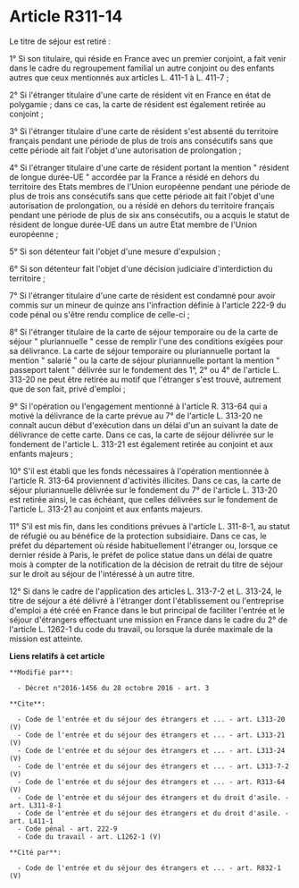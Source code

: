 # Article R311-14

Le titre de séjour est retiré : 

1° Si son titulaire, qui réside en France avec un premier conjoint, a fait venir dans le cadre du regroupement familial un
autre conjoint ou des enfants autres que ceux mentionnés aux articles L. 411-1 à L. 411-7 ; 

2° Si l'étranger titulaire d'une carte de résident vit en France en état de polygamie ; dans ce cas, la carte de résident est
également retirée au conjoint ; 

3° Si l'étranger titulaire d'une carte de résident s'est absenté du territoire français pendant une période de plus de trois
ans consécutifs sans que cette période ait fait l'objet d'une autorisation de prolongation ; 

4° Si l'étranger titulaire d'une carte de résident portant la mention " résident de longue durée-UE " accordée par la France
a résidé en dehors du territoire des Etats membres de l'Union européenne pendant une période de plus de trois ans consécutifs
sans que cette période ait fait l'objet d'une autorisation de prolongation, ou a résidé en dehors du territoire français
pendant une période de plus de six ans consécutifs, ou a acquis le statut de résident de longue durée-UE dans un autre Etat
membre de l'Union européenne ; 

5° Si son détenteur fait l'objet d'une mesure d'expulsion ; 

6° Si son détenteur fait l'objet d'une décision judiciaire d'interdiction du territoire ; 

7° Si l'étranger titulaire d'une carte de résident est condamné pour avoir commis sur un mineur de quinze ans l'infraction
définie à l'article 222-9 du code pénal ou s'être rendu complice de celle-ci ; 

8° Si l'étranger titulaire de la carte de séjour temporaire ou de la carte de séjour " pluriannuelle " cesse de remplir l'une
des conditions exigées pour sa délivrance. La carte de séjour temporaire ou pluriannuelle portant la mention " salarié " ou
la carte de séjour pluriannuelle portant la mention " passeport talent " délivrée sur le fondement des 1°, 2° ou 4° de
l'article L. 313-20 ne peut être retirée au motif que l'étranger s'est trouvé, autrement que de son fait, privé d'emploi ; 

9° Si l'opération ou l'engagement mentionné à l'article R. 313-64 qui a motivé la délivrance de la carte prévue au 7° de
l'article L. 313-20 ne connaît aucun début d'exécution dans un délai d'un an suivant la date de délivrance de cette carte.
Dans ce cas, la carte de séjour délivrée sur le fondement de l'article L. 313-21 est également retirée au conjoint et aux
enfants majeurs ; 

10° S'il est établi que les fonds nécessaires à l'opération mentionnée à l'article R. 313-64 proviennent d'activités
illicites. Dans ce cas, la carte de séjour pluriannuelle délivrée sur le fondement du 7° de l'article L. 313-20 est retirée
ainsi, le cas échéant, que celles délivrées sur le fondement de l'article L. 313-21 au conjoint et aux enfants majeurs. 

11° S'il est mis fin, dans les conditions prévues à l'article L. 311-8-1, au statut de réfugié ou au bénéfice de la
protection subsidiaire. Dans ce cas, le préfet du département où réside habituellement l'étranger ou, lorsque ce dernier
réside à Paris, le préfet de police statue dans un délai de quatre mois à compter de la notification de la décision de
retrait du titre de séjour sur le droit au séjour de l'intéressé à un autre titre. 

12° Si dans le cadre de l'application des articles L. 313-7-2 et L. 313-24, le titre de séjour a été délivré à l'étranger
dont l'établissement ou l'entreprise d'emploi a été créé en France dans le but principal de faciliter l'entrée et le séjour
d'étrangers effectuant une mission en France dans le cadre du 2° de l'article L. 1262-1 du code du travail, ou lorsque la
durée maximale de la mission est atteinte.

**Liens relatifs à cet article**

	**Modifié par**:

	  - Décret n°2016-1456 du 28 octobre 2016 - art. 3

	**Cite**:

	  - Code de l'entrée et du séjour des étrangers et ... - art. L313-20 (V)
	  - Code de l'entrée et du séjour des étrangers et ... - art. L313-21 (V)
	  - Code de l'entrée et du séjour des étrangers et ... - art. L313-24 (V)
	  - Code de l'entrée et du séjour des étrangers et ... - art. L313-7-2 (V)
	  - Code de l'entrée et du séjour des étrangers et ... - art. R313-64 (V)
	  - Code de l'entrée et du séjour des étrangers et du droit d'asile. - art. L311-8-1
	  - Code de l'entrée et du séjour des étrangers et du droit d'asile. - art. L411-1
	  - Code pénal - art. 222-9
	  - Code du travail - art. L1262-1 (V)

	**Cité par**:

	  - Code de l'entrée et du séjour des étrangers et ... - art. R832-1 (V)
